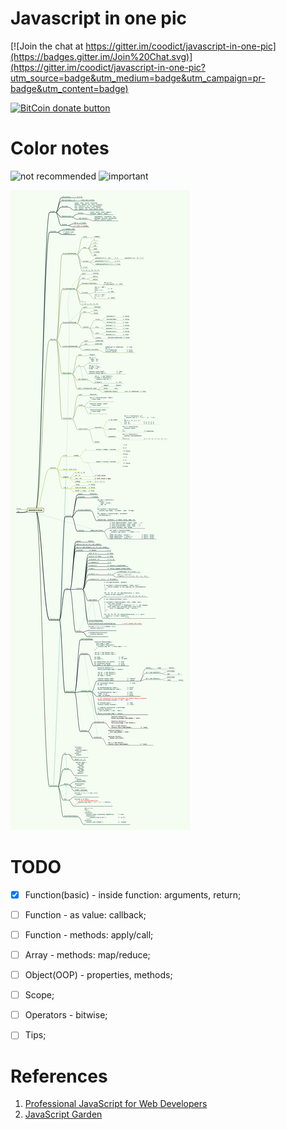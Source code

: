 # Javascript in one pic

[![Join the chat at https://gitter.im/coodict/javascript-in-one-pic](https://badges.gitter.im/Join%20Chat.svg)](https://gitter.im/coodict/javascript-in-one-pic?utm_source=badge&utm_medium=badge&utm_campaign=pr-badge&utm_content=badge)

<!-- BADGES/ -->

[![BitCoin donate button](https://img.shields.io/badge/bitcoin-donate-yellow.svg)](https://www.coinbase.com/rainyear)

<!-- /BADGES -->

# Color notes

![not recommended](https://img.shields.io/badge/%237E1600-not%20recommended-7E1600.svg)
![important](https://img.shields.io/badge/%234E8D20-important-4E8D20.svg)


![js in one pic](https://github.com/coodict/javascript-in-one-pic/blob/master/js%20in%20one%20pic.png)

# TODO

- [X] Function(basic) - inside function: arguments, return;
- [ ] Function - as value: callback;
- [ ] Function - methods: apply/call;
- [ ] Array - methods: map/reduce;
- [ ] Object(OOP) - properties, methods;
- [ ] Scope;
- [ ] Operators - bitwise;
- [ ] Tips;


# References

1. [Professional JavaScript for Web Developers](http://www.amazon.cn/gp/offer-listing/1118026691/ref=tmm_pap_new_olp_sr?ie=UTF8&condition=new&sr=&qid=)
2. [JavaScript Garden](http://bonsaiden.github.io/JavaScript-Garden/)
